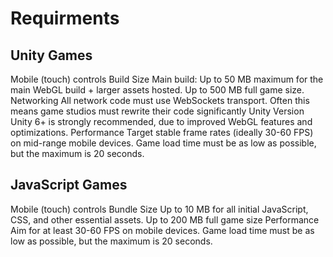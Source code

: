 # Requirments
## Unity Games
Mobile (touch) controls
Build Size
Main build: Up to 50 MB maximum for the main WebGL build + larger assets hosted.
Up to 500 MB full game size. 
Networking
All network code must use WebSockets transport.
Often this means game studios must rewrite their code significantly
Unity Version
Unity 6+ is strongly recommended, due to improved WebGL features and optimizations.
Performance
Target stable frame rates (ideally 30-60 FPS) on mid-range mobile devices.
Game load time must be as low as possible, but the maximum is 20 seconds.
## JavaScript Games
Mobile (touch) controls
Bundle Size
Up to 10 MB for all initial JavaScript, CSS, and other essential assets.
Up to 200 MB full game size
Performance 
Aim for at least 30-60 FPS on mobile devices.
Game load time must be as low as possible, but the maximum is 20 seconds.
